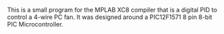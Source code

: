 This is a small program for the MPLAB XC8 compiler that is a digital PID to control a 4-wire PC fan.
It was designed around a PIC12F1571 8 pin 8-bit PIC Microcontroller.
